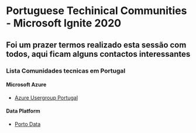 # Portuguese Techinical Communities - Microsoft Ignite 2020
## Foi um prazer termos realizado esta sessão com todos, aqui ficam alguns contactos interessantes


### Lista Comunidades tecnicas em Portugal
#### Microsoft Azure
* [Azure Usergroup Portugal](https://www.meetup.com/Azure-User-Group-Portugal/)

#### Data Platform
* [Porto Data](https://www.portodata.net/)

